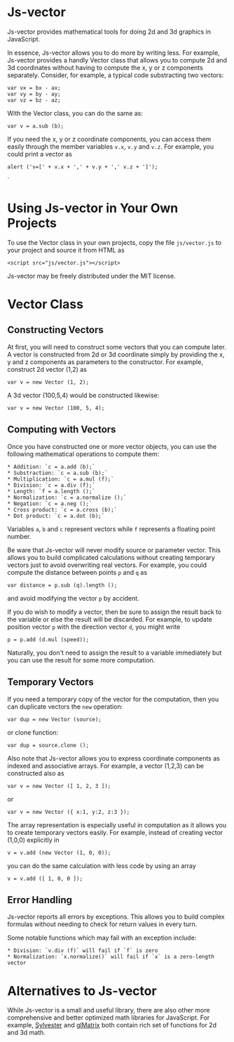 # Js-vector
Js-vector provides mathematical tools for doing 2d and 3d graphics
in JavaScript.

In essence, Js-vector allows you to do more by writing less.  For example,
Js-vector provides a handly Vector class that allows you to compute 2d and 3d
coordinates without having to compute the x, y or z components separately.
Consider, for example, a typical code substracting two vectors:
```
var vx = bx - ax;
var vy = by - ay;
var vz = bz - az;
```
With the Vector class, you can do the same as:
```
var v = a.sub (b);
```

If you need the x, y or z coordinate components, you can
access them easily through the member variables `v.x`, `v.y` and `v.z`.  For
example, you could print a vector as
```
alert ('v=[' + v.x + ',' + v.y + ',' v.z + ']');
```
`

# Using Js-vector in Your Own Projects

To use the Vector class in your own projects, copy the file `js/vector.js`
to your project and source it from HTML as
```
<script src="js/vector.js"></script>
```

Js-vector may be freely distributed under the MIT license.


# Vector Class

## Constructing Vectors

At first, you will need to construct some vectors that you can
compute later.  A vector is constructed from 2d or 3d coordinate simply
by providing the x, y and z components as parameters to the constructor.
For example, construct 2d vector (1,2) as
```
var v = new Vector (1, 2);
```
A 3d vector (100,5,4) would be constructed likewise:
```
var v = new Vector (100, 5, 4);
```


## Computing with Vectors

Once you have constructed one or more vector objects, you can use the
following mathematical operations to compute them:

    * Addition: `c = a.add (b);`
    * Substraction: `c = a.sub (b);`
    * Multiplication: `c = a.mul (f);`
    * Division: `c = a.div (f);`
    * Length: `f = a.length ();`
    * Normalization: `c = a.normalize ();`
    * Negation: `c = a.neg ();`
    * Cross product: `c = a.cross (b);`
    * Dot product: `c = a.dot (b);`

Variables `a`, `b` and `c` represent vectors while `f` represents a
floating point number.

Be ware that Js-vector will never modify source or parameter vector.  This
allows you to build complicated calculations without
creating temporary vectors just to avoid overwriting real vectors.
For example, you could compute the distance between points `p` and `q` as
```
var distance = p.sub (q).length ();
```
and avoid modifying the vector `p` by accident.

If you do wish to modify a vector, then
be sure to assign the result back to the variable or else the result
will be discarded.  For example, to update position vector `p` with the
direction vector `d`, you might write
```
p = p.add (d.mul (speed));
```
Naturally, you don't need to assign the result to a variable immediately but
you can use the result for some more computation.



## Temporary Vectors

If you need a temporary copy of the vector for the computation,
then you can duplicate vectors the `new` operation:
```
var dup = new Vector (source);
```
or clone function:
```
var dup = source.clone ();
```

Also note that Js-vector allows you to express coordinate components as
indexed and associative arrays.  For example, a vector (1,2,3) can be
constructed also as
```
var v = new Vector ([ 1, 2, 3 ]);
```
or
```
var v = new Vector ({ x:1, y:2, z:3 });
```

The array representation is especially useful in computation as it allows
you to create temporary vectors easily.  For example, instead of creating
vector (1,0,0) explicitly in
```
v = v.add (new Vector (1, 0, 0));
```
you can do the same calculation with less code by using an array
```
v = v.add ([ 1, 0, 0 ]);
```


## Error Handling

Js-vector reports all errors by exceptions.  This allows you to
build complex formulas without needing to check for return values in every
turn.

Some notable functions which may fail with an exception include:

    * Division: `v.div (f)` will fail if `f` is zero
    * Normalization: `x.normalize()` will fail if `x` is a zero-length vector


# Alternatives to Js-vector

While Js-vector is a small and useful library, there are
also other more comprehensive and better optimized math libraries for
JavaScript.  For example, [Sylvester](http://sylvester.jcoglan.com/) and
[glMatrix](http://glmatrix.net/) both contain rich set of functions
for 2d and 3d math.



